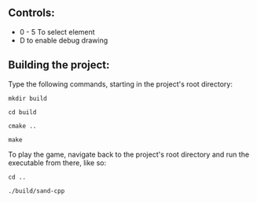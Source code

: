 ## Controls:
* 0 - 5 To select element
* D to enable debug drawing

## Building the project:
Type the following commands, starting in the project's root directory:
```
mkdir build

cd build

cmake ..

make
```
To play the game, navigate back to the project's root directory and run the executable from there, like so:
```
cd ..

./build/sand-cpp
```
